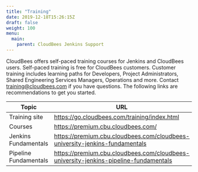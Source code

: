 ```yaml
---
title: "Training"
date: 2019-12-18T15:26:15Z
draft: false
weight: 100
menu:
  main:
    parent: CloudBees Jenkins Support
---
```


CloudBees offers self-paced training courses for Jenkins and CloudBees users. Self-paced training is free for CloudBees customers. Customer training includes learning paths for Developers, Project Administrators, Shared Engineering Services Managers, Operations and more. Contact training@cloudbees.com if you have questions. The following links are recommendations to get you started.

|Topic                    |URL                                             |
|-------------------------|------------------------------------------------|
|Training site	|https://go.cloudbees.com/training/index.html |
|Courses |https://premium.cbu.cloudbees.com/ |
|Jenkins Fundamentals |https://premium.cbu.cloudbees.com/cloudbees-university-jenkins-fundamentals |
|Pipeline Fundamentals |https://premium.cbu.cloudbees.com/cloudbees-university-jenkins-pipeline-fundamentals |

